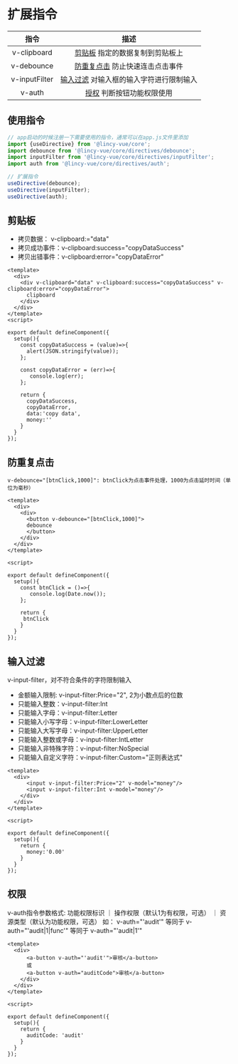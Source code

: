 # 扩展指令

| 指令 |  描述 |
| :----:| :----: |
| v-clipboard | [剪贴板](#剪贴板) 指定的数据复制到剪贴板上|
| v-debounce | [防重复点击](#防重复点击) 防止快速连击点击事件|
| v-inputFilter | [输入过滤](#输入过滤)  对输入框的输入字符进行限制输入 |
| v-auth | [授权](#输入过滤)  判断按钮功能权限使用 |

## 使用指令

```js
// app启动的时候注册一下需要使用的指令，通常可以在app.js文件里添加
import {useDirective} from '@lincy-vue/core';
import debounce from '@lincy-vue/core/directives/debounce';
import inputFilter from '@lincy-vue/core/directives/inputFilter';
import auth from '@lincy-vue/core/directives/auth';

// 扩展指令
useDirective(debounce);
useDirective(inputFilter);
useDirective(auth);

```

## 剪贴板

- 拷贝数据： v-clipboard:="data"
- 拷贝成功事件：v-clipboard:success="copyDataSuccess"
- 拷贝出错事件：v-clipboard:error="copyDataError"

```vue
<template>
  <div>
    <div v-clipboard="data" v-clipboard:success="copyDataSuccess" v-clipboard:error="copyDataError">
      clipboard
    </div>
  </div>
</template>
<script>

export default defineComponent({
  setup(){
    const copyDataSuccess = (value)=>{
      alert(JSON.stringify(value));
    };

    const copyDataError = (err)=>{
       console.log(err);
    };

    return {
      copyDataSuccess,
      copyDataError,
      data:'copy data',
      money:''
    }
  }
});

```

## 防重复点击

 `v-debounce="[btnClick,1000]": btnClick为点击事件处理，1000为点击延时时间（单位为毫秒）`

```vue
<template>
  <div>
    <div>
      <button v-debounce="[btnClick,1000]">
      debounce
      </button>
    </div>
  </div>
</template>

<script>

export default defineComponent({
  setup(){
    const btnClick = ()=>{
       console.log(Date.now());
    };

    return {
     btnClick
    }
  }
});

```

## 输入过滤

v-input-filter，对不符合条件的字符限制输入

- 金额输入限制: v-input-filter:Price="2", 2为小数点后的位数
- 只能输入整数：v-input-filter:Int
- 只能输入字母：v-input-filter:Letter
- 只能输入小写字母：v-input-filter:LowerLetter
- 只能输入大写字母：v-input-filter:UpperLetter
- 只能输入整数或字母：v-input-filter:IntLetter
- 只能输入非特殊字符：v-input-filter:NoSpecial
- 只能输入自定义字符：v-input-filter:Custom="正则表达式"

```vue
<template>
  <div>
      <input v-input-filter:Price="2" v-model="money"/>
      <input v-input-filter:Int v-model="money"/>
    </div>
  </div>
</template>

<script>

export default defineComponent({
  setup(){
    return {
      money:'0.00'
    }
  }
});

```

## 权限

v-auth指令参数格式: 功能权限标识 ｜ 操作权限（默认1为有权限，可选） ｜ 资源类型（默认为功能权限，可选）
如： v-auth="'audit'" 等同于 v-auth="'audit|1|func'" 等同于 v-auth="'audit|1'"

```vue
<template>
  <div>
      <a-button v-auth="'audit'">审核</a-button>
      或
      <a-button v-auth="auditCode">审核</a-button>
    </div>
  </div>
</template>

<script>

export default defineComponent({
  setup(){
    return {
      auditCode: 'audit'
    }
  }
});

```
